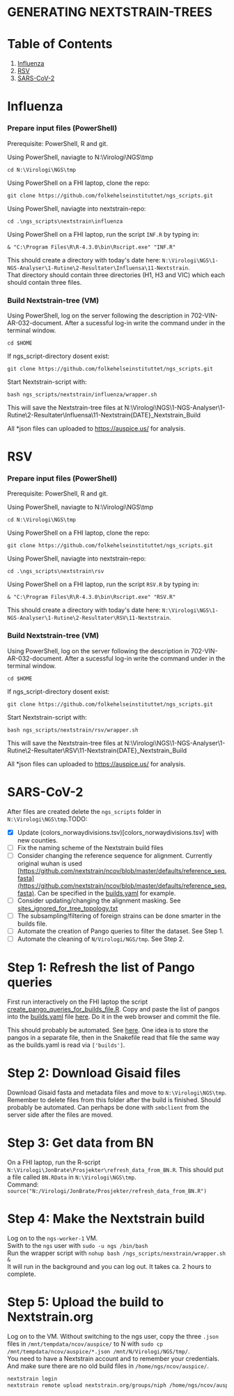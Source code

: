 # GENERATING NEXTSTRAIN-TREES

# Table of Contents
1. [Influenza](#influenza)
2. [RSV](#rsv)
3. [SARS-CoV-2](#sars-cov-2)

# Influenza

### Prepare input files (PowerShell)
Prerequisite: PowerShell, R and git.

Using PowerShell, naviagte to N:\Virologi\NGS\tmp 
```
cd N:\Virologi\NGS\tmp
```
Using PowerShell on a FHI laptop, clone the repo:
```
git clone https://github.com/folkehelseinstituttet/ngs_scripts.git
```
Using PowerShell, naviagte into nextstrain-repo:
```
cd .\ngs_scripts\nextstrain\influenza
```
Using PowerShell on a FHI laptop, run the script `INF.R` by typing in:
```
& "C:\Program Files\R\R-4.3.0\bin\Rscript.exe" "INF.R"
```
This should create a directory with today's date here: `N:\Virologi\NGS\1-NGS-Analyser\1-Rutine\2-Resultater\Influensa\11-Nextstrain`.  
That directory should contain three directories (H1, H3 and VIC) which each should contain three files.

### Build Nextstrain-tree (VM)

Using PowerShell, log on the server following the description in 702-VIN-AR-032-document. 
After a sucessful log-in write the command under in the terminal window.
```
cd $HOME
```
If ngs_script-directory dosent exist:
```
git clone https://github.com/folkehelseinstituttet/ngs_scripts.git
```
Start Nextstrain-script with:
```
bash ngs_scripts/nextstrain/influenza/wrapper.sh
```
This will save the Nextstrain-tree files at N:\Virologi\NGS\1-NGS-Analyser\1-Rutine\2-Resultater\Influensa\11-Nextstrain\{DATE}_Nextstrain_Build

All *json files can uploaded to https://auspice.us/ for analysis. 

# RSV

### Prepare input files (PowerShell)
Prerequisite: PowerShell, R and git.

Using PowerShell, naviagte to N:\Virologi\NGS\tmp 
```
cd N:\Virologi\NGS\tmp
```
Using PowerShell on a FHI laptop, clone the repo:
```
git clone https://github.com/folkehelseinstituttet/ngs_scripts.git
```
Using PowerShell, naviagte into nextstrain-repo:
```
cd .\ngs_scripts\nextstrain\rsv
```
Using PowerShell on a FHI laptop, run the script `RSV.R` by typing in:
```
& "C:\Program Files\R\R-4.3.0\bin\Rscript.exe" "RSV.R"
```
This should create a directory with today's date here: `N:\Virologi\NGS\1-NGS-Analyser\1-Rutine\2-Resultater\RSV\11-Nextstrain`.  

### Build Nextstrain-tree (VM)

Using PowerShell, log on the server following the description in 702-VIN-AR-032-document. 
After a sucessful log-in write the command under in the terminal window.
```
cd $HOME
```
If ngs_script-directory dosent exist:
```
git clone https://github.com/folkehelseinstituttet/ngs_scripts.git
```
Start Nextstrain-script with:
```
bash ngs_scripts/nextstrain/rsv/wrapper.sh
```
This will save the Nextstrain-tree files at N:\Virologi\NGS\1-NGS-Analyser\1-Rutine\2-Resultater\RSV\11-Nextstrain\{DATE}_Nextstrain_Build

All *json files can uploaded to https://auspice.us/ for analysis. 

# SARS-CoV-2

After files are created delete the `ngs_scripts` folder in `N:\Virologi\NGS\tmp`.TODO:
- [X] Update (colors_norwaydivisions.tsv)[colors_norwaydivisions.tsv] with new counties.
- [ ] Fix the naming scheme of the Nextstrain build files
- [ ] Consider changing the reference sequence for alignment. Currently original wuhan is used [https://github.com/nextstrain/ncov/blob/master/defaults/reference_seq.fasta](https://github.com/nextstrain/ncov/blob/master/defaults/reference_seq.fasta). Can be specified in the [builds.yaml](builds.yaml) for example.
- [ ] Consider updating/changing the alignment masking. See [sites_ignored_for_tree_topology.txt](sites_ignored_for_tree_topology.txt)
- [ ] The subsampling/filtering of foreign strains can be done smarter in the builds file.
- [ ] Automate the creation of Pango queries to filter the dataset. See Step 1.
- [ ] Automate the cleaning of `N/Virologi/NGS/tmp`. See Step 2.

# Step 1: Refresh the list of Pango queries  
First run interactively on the FHI laptop the script [create_pango_queries_for_builds_file.R](create_pango_queries_for_builds_file.R).  Copy and paste the list of pangos into the [builds.yaml](builds.yaml) file [here](https://github.com/folkehelseinstituttet/ngs_scripts/blob/main/nextstrain/builds.yaml#L42). Do it in the web browser and commit the file.  

This should probably be automated. See [here](https://discussion.nextstrain.org/t/methods-to-automate-the-list-of-pangos-for-augur-filter/1665). One idea is to store the pangos in a separate file, then in the Snakefile read that file the same way as the builds.yaml is read via `['builds']`. 

# Step 2: Download Gisaid files  
Download Gisaid fasta and metadata files and move to `N:\Virologi\NGS\tmp`. Remember to delete files from this folder after the build is finished. Should probably be automated. Can perhaps be done with `smbclient` from the server side after the files are moved. 

# Step 3: Get data from BN    
On a FHI laptop, run the R-script `N:\Virologi\JonBrate\Prosjekter\refresh_data_from_BN.R`. This should put a file called `BN.RData` in `N:\Virologi\NGS\tmp`.  
Command: `source("N:/Virologi/JonBrate/Prosjekter/refresh_data_from_BN.R")`

# Step 4: Make the Nextstrain build
Log on to the `ngs-worker-1` VM.  
Swith to the `ngs` user with `sudo -u ngs /bin/bash`  
Run the wrapper script with `nohup bash /ngs_scripts/nexstrain/wrapper.sh &`  
It will run in the background and you can log out. It takes ca. 2 hours to complete. 

# Step 5: Upload the build to Nextstrain.org  
Log on to the VM. Without switching to the ngs user, copy the three `.json` files in `/mnt/tempdata/ncov/auspice/` to N with `sudo cp /mnt/tempdata/ncov/auspice/*.json /mnt/N/Virologi/NGS/tmp/`.  
You need to have a Nextstrain account and to remember your credentials. And make sure there are no old build files in `/home/ngs/ncov/auspice/`.  
```bash
nextstrain login
nextstrain remote upload nextstrain.org/groups/niph /home/ngs/ncov/auspice/*.json
```
